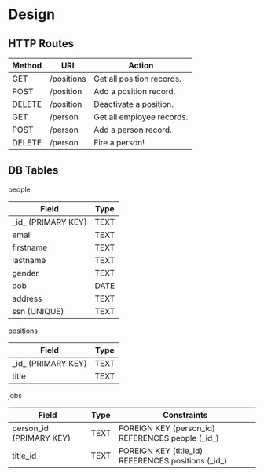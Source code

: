 # Design

## HTTP Routes

| Method | URI | Action |
| --- | --- | --- |
| GET | /positions | Get all position records. |
| POST | /position | Add a position record. |
| DELETE | /position | Deactivate a position. |
| GET | /person | Get all employee records. |
| POST | /person | Add a person record. |
| DELETE | /person | Fire a person! |


## DB Tables

people

| Field | Type |
| --- | --- |
| \_id_ (PRIMARY KEY) | TEXT |
| email | TEXT |
| firstname | TEXT |
| lastname | TEXT |
| gender | TEXT |
| dob | DATE |
| address | TEXT |
| ssn (UNIQUE) | TEXT |


positions

| Field | Type |
| --- | --- |
| \_id_ (PRIMARY KEY) | TEXT |
| title | TEXT |


jobs

| Field | Type | Constraints |
| --- | --- | --- |
| person_id (PRIMARY KEY) | TEXT | FOREIGN KEY (person_id) REFERENCES people (\_id_) |
| title_id | TEXT | FOREIGN KEY (title_id) REFERENCES positions (\_id_)


